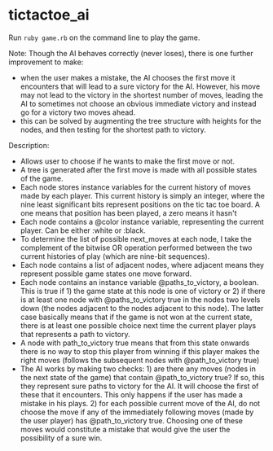 # tictactoe_ai

Run `ruby game.rb` on the command line to play the game. 

Note: Though the AI behaves correctly (never loses), there is one further improvement to make:

- when the user makes a mistake, the AI chooses the first move it encounters that will lead to a sure victory for the AI. However, his move may not lead to the victory in the shortest number of moves, leading the AI to sometimes not choose an obvious immediate victory and instead go for a victory two moves ahead.
- this can be solved by augmenting the tree structure with heights for the nodes, and then testing for the shortest path to victory.

Description:

- Allows user to choose if he wants to make the first move or not.
- A tree is generated after the first move is made with all possible states of the game.
- Each node stores instance variables for the current history of moves made by each player. This current history is simply an integer, where the nine least significant bits represent positions on the tic tac toe board. A one means that position has been played, a zero means it hasn't
- Each node contains a @color instance variable, representing the current player. Can be either :white or :black.
- To determine the list of possible next_moves at each node, I take the complement of the bitwise OR operation performed between the two current histories of play (which are nine-bit sequences).
- Each node contains a list of adjacent nodes, where adjacent means they represent possible game states one move forward.
- Each node contains an instance variable @paths_to_victory, a boolean. This is true if 1) the game state at this node is one of victory or 2) if there is at least one node with @paths_to_victory true in the nodes two levels down (the nodes adjacent to the nodes adjacent to this node). The latter case basically means that if the game is not won at the current state, there is at least one possible choice next time the current player plays that represents a path to victory. 
- A node with path_to_victory true means that from this state onwards there is no way to stop this player from winning if this player makes the right moves (follows the subsequent nodes with @path_to_victory true)
- The AI works by making two checks: 1) are there any moves (nodes in the next state of the game) that contain @path_to_victory true? If so, this they represent sure paths to victory for the AI. It will choose the first of these that it encounters. This only happens if the user has made a mistake in his plays. 2) for each possible current move of the AI, do not choose the move if any of the immediately following moves (made by the user player) has @path_to_victory true. Choosing one of these moves would constitute a mistake that would give the user the possibility of a sure win.
